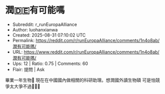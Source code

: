 # 潤🇩🇪有可能嗎

- Subreddit: r_runEuropaAlliance
- Author: luohanxianwa
- Created: 2025-08-31 07:10:02 UTC
- Permalink: https://reddit.com/r/runEuropaAlliance/comments/1n4o8ab/潤有可能嗎/
- URL: https://www.reddit.com/r/runEuropaAlliance/comments/1n4o8ab/潤有可能嗎/
- Ups: 12 | Ratio: 0.75 | Comments: 60
- Flair: 提問 | Ask


畢業一年生物🐶 現在在中國國內做相關的科研助理。想潤國外讀生物碩
可是怕競爭太大爭不過🥲🥲🥲

